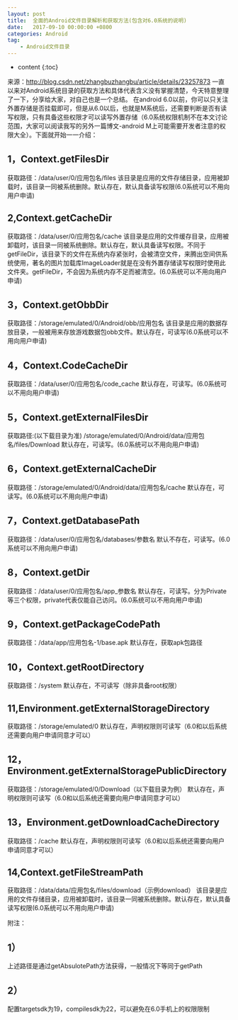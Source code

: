 ```yaml
---
layout: post
title:  全面的Android文件目录解析和获取方法(包含对6.0系统的说明)
date:   2017-09-10 00:00:00 +0800
categories: Android
tag:   
    - Android文件目录
---
```


* content
{:toc}

来源：<http://blog.csdn.net/zhangbuzhangbu/article/details/23257873>
一直以来对Android系统目录的获取方法和具体代表含义没有掌握清楚，今天特意整理了一下，分享给大家，对自己也是一个总结。
在android 6.0以前，你可以只关注外置存储是否挂载即可，但是从6.0以后，也就是M系统后，还需要判断是否有读写权限，只有具备这些权限才可以读写外置存储（6.0系统权限机制不在本文讨论范围，大家可以阅读我写的另外一篇博文-android M上可能需要开发者注意的权限大全）。下面就开始一一介绍：

1，Context.getFilesDir
---------------------------
获取路径：/data/user/0/应用包名/files
该目录是应用的文件存储目录，应用被卸载时，该目录一同被系统删除。默认存在，默认具备读写权限(6.0系统可以不用向用户申请)

2,Context.getCacheDir
---------------------------
获取路径：/data/user/0/应用包名/cache
该目录是应用的文件缓存目录，应用被卸载时，该目录一同被系统删除。默认存在，默认具备读写权限。不同于getFileDir，该目录下的文件在系统内存紧张时，会被清空文件，来腾出空间供系统使用，著名的图片加载库ImageLoader就是在没有外置存储读写权限时使用此文件夹。getFileDir，不会因为系统内存不足而被清空。(6.0系统可以不用向用户申请)

3，Context.getObbDir
---------------------------
获取路径：/storage/emulated/0/Android/obb/应用包名 
该目录是应用的数据存放目录，一般被用来存放游戏数据包obb文件。默认存在，可读写(6.0系统可以不用向用户申请)

4，Context.CodeCacheDir
---------------------------
获取路径：/data/user/0/应用包名/code_cache
默认存在，可读写。(6.0系统可以不用向用户申请)

5，Context.getExternalFilesDir
---------------------------
获取路径:(以下载目录为准) /storage/emulated/0/Android/data/应用包名/files/Download
默认存在，可读写。(6.0系统可以不用向用户申请)

6，Context.getExternalCacheDir
------------------------------
获取路径：/storage/emulated/0/Android/data/应用包名/cache
默认存在，可读写。(6.0系统可以不用向用户申请)

7，Context.getDatabasePath
---------------------------
获取路径：/data/user/0/应用包名/databases/参数名
默认不存在，可读写。(6.0系统可以不用向用户申请)

8，Context.getDir
---------------------------
获取路径：/data/user/0/应用包名/app_参数名
默认存在，可读写。分为Private等三个权限，private代表仅能自己访问。(6.0系统可以不用向用户申请)

9，Context.getPackageCodePath
---------------------------
获取路径：/data/app/应用包名-1/base.apk
默认存在，获取apk包路径

10，Context.getRootDirectory
---------------------------
获取路径：/system
默认存在，不可读写（除非具备root权限）

11,Environment.getExternalStorageDirectory
---------------------------
获取路径：/storage/emulated/0
默认存在，声明权限则可读写（6.0和以后系统还需要向用户申请同意才可以）

12，Environment.getExternalStoragePublicDirectory
---------------------------
获取路径：/storage/emulated/0/Download（以下载目录为例）
默认存在，声明权限则可读写（6.0和以后系统还需要向用户申请同意才可以）

13，Environment.getDownloadCacheDirectory
---------------------------
获取路径：/cache
默认存在，声明权限则可读写（6.0和以后系统还需要向用户申请同意才可以）

14,Context.getFileStreamPath
---------------------------
获取路径：/data/data/应用包名/files/download（示例download）
该目录是应用的文件存储目录，应用被卸载时，该目录一同被系统删除。默认存在，默认具备读写权限(6.0系统可以不用向用户申请)

附注：

1）
---------------------------
上述路径是通过getAbsulotePath方法获得，一般情况下等同于getPath

2）
---------------------------
配置targetsdk为19，compilesdk为22，可以避免在6.0手机上的权限限制

